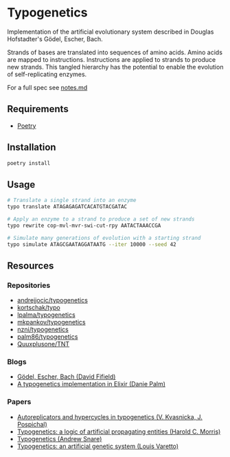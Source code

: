 # Typogenetics

Implementation of the artificial evolutionary system described in Douglas Hofstadter's Gödel, Escher, Bach.

Strands of bases are translated into sequences of amino acids. Amino acids are mapped to instructions. Instructions are applied to strands to produce new strands. This tangled hierarchy has the potential to enable the evolution of self-replicating enzymes.

For a full spec see [notes.md](notes.md)

## Requirements

- [Poetry](https://python-poetry.org/)

## Installation

```bash
poetry install
```

## Usage

```bash
# Translate a single strand into an enzyme
typo translate ATAGAGAGATCACATGTACGATAC

# Apply an enzyme to a strand to produce a set of new strands
typo rewrite cop-mvl-mvr-swi-cut-rpy AATACTAAACCGA

# Simulate many generations of evolution with a starting strand
typo simulate ATAGCGAATAGGATAATG --iter 10000 --seed 42
```

## Resources

### Repositories

- [andrejjocic/typogenetics](https://github.com/andrejjocic/typogenetics)
- [kortschak/typo](https://github.com/kortschak/typo)
- [lpalma/typogenetics](https://github.com/lpalma/typogenetics)
- [mkpankov/typogenetics](https://github.com/mkpankov/typogenetics)
- [nzni/typogenetics](https://github.com/nzni/typogenetics)
- [palm86/typogenetics](https://github.com/palm86/typogenetics)
- [Quuxplusone/TNT](https://github.com/Quuxplusone/TNT)

### Blogs

- [Gödel, Escher, Bach (David Fifield)](https://www.bamsoftware.com/hacks/geb)
- [A typogenetics implementation in Elixir (Danie Palm)](https://dev.to/palm86/a-typogenetics-implementation-in-elixir-1jfg)

### Papers

- [Autoreplicators and hypercycles in typogenetics (V. Kvasnicka, J. Pospichal)](https://www.sciencedirect.com/science/article/abs/pii/S016612800100464X)
- [Typogenetics: a logic of artificial propagating entities (Harold C. Morris)](https://open.library.ubc.ca/media/stream/pdf/831/1.0106810/1)
- [Typogenetics (Andrew Snare)](https://www.csse.monash.edu.au/hons/projects/1999/Andrew.Snare/thesis.pdf)
- [Typogenetics: an artificial genetic system (Louis Varetto)](https://pubmed.ncbi.nlm.nih.gov/8474250/)
